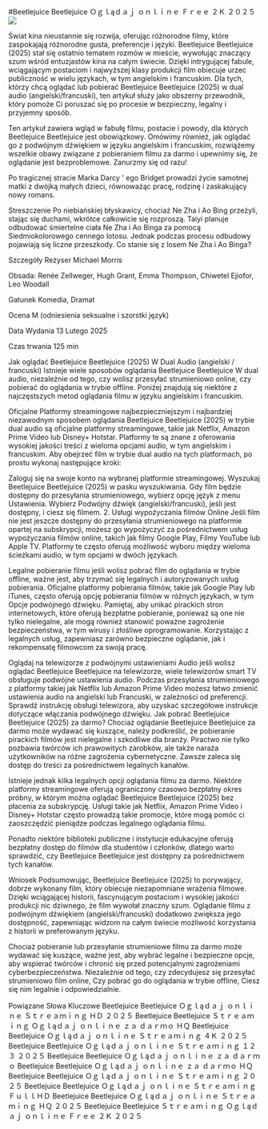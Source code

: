 #Beetlejuice Beetlejuice Ｏｇｌąｄａｊ ｏｎｌｉｎｅ Ｆｒｅｅ ２Ｋ ２０２５  
[![](https://i.imgur.com/qSNzIqt.png)](https://movie.rssnews.media/CPiZHDh.php)  
  
Świat kina nieustannie się rozwija, oferując różnorodne filmy, które zaspokajają różnorodne gusta, preferencje i języki. Beetlejuice Beetlejuice (2025) stał się ostatnio tematem rozmów w mieście, wywołując znaczący szum wśród entuzjastów kina na całym świecie. Dzięki intrygującej fabule, wciągającym postaciom i najwyższej klasy produkcji film obiecuje urzec publiczność w wielu językach, w tym angielskim i francuskim. Dla tych, którzy chcą oglądać lub pobierać Beetlejuice Beetlejuice (2025) w dual audio (angielski/francuski), ten artykuł służy jako obszerny przewodnik, który pomoże Ci poruszać się po procesie w bezpieczny, legalny i przyjemny sposób.

Ten artykuł zawiera wgląd w fabułę filmu, postacie i powody, dla których Beetlejuice Beetlejuice jest obowiązkowy. Omówimy również, jak oglądać go z podwójnym dźwiękiem w języku angielskim i francuskim, rozwiążemy wszelkie obawy związane z pobieraniem filmu za darmo i upewnimy się, że oglądanie jest bezproblemowe. Zanurzmy się od razu!

Po tragicznej stracie Marka Darcy ' ego Bridget prowadzi życie samotnej matki z dwójką małych dzieci, równoważąc pracę, rodzinę i zaskakujący nowy romans.

Streszczenie
Po niebiańskiej błyskawicy, chociaż Ne Zha i Ao Bing przeżyli, stając się duchami, wkrótce całkowicie się rozproszą. Taiyi planuje odbudować śmiertelne ciała Ne Zha i Ao Binga za pomocą Siedmiokolorowego cennego lotosu. Jednak podczas procesu odbudowy pojawiają się liczne przeszkody. Co stanie się z losem Ne Zha i Ao Binga?

Szczegóły
Reżyser Michael Morris

Obsada: Renée Zellweger, Hugh Grant, Emma Thompson, Chiwetel Ejiofor, Leo Woodall

Gatunek Komedia, Dramat

Ocena M (odniesienia seksualne i szorstki język)

Data Wydania 13 Lutego 2025

Czas trwania 125 min

Jak oglądać Beetlejuice Beetlejuice (2025) W Dual Audio (angielski / francuski)
Istnieje wiele sposobów oglądania Beetlejuice Beetlejuice W dual audio, niezależnie od tego, czy wolisz przesyłać strumieniowo online, czy pobierać do oglądania w trybie offline. Poniżej znajdują się niektóre z najczęstszych metod oglądania filmu w języku angielskim i francuskim.

Oficjalne Platformy streamingowe najbezpieczniejszym i najbardziej niezawodnym sposobem oglądania Beetlejuice Beetlejuice (2025) w trybie dual audio są oficjalne platformy streamingowe, takie jak Netflix, Amazon Prime Video lub Disney+ Hotstar. Platformy te są znane z oferowania wysokiej jakości treści z wieloma opcjami audio, w tym angielskim i francuskim.
Aby obejrzeć film w trybie dual audio na tych platformach, po prostu wykonaj następujące kroki:

Zaloguj się na swoje konto na wybranej platformie streamingowej. Wyszukaj Beetlejuice Beetlejuice (2025) w pasku wyszukiwania. Gdy film będzie dostępny do przesyłania strumieniowego, wybierz opcję język z menu Ustawienia. Wybierz Podwójny dźwięk (angielski/francuski), jeśli jest dostępny, i ciesz się filmem. 2. Usługi wypożyczania filmów Online Jeśli film nie jest jeszcze dostępny do przesyłania strumieniowego na platformie opartej na subskrypcji, możesz go wypożyczyć za pośrednictwem usług wypożyczania filmów online, takich jak filmy Google Play, Filmy YouTube lub Apple TV. Platformy te często oferują możliwość wyboru między wieloma ścieżkami audio, w tym opcjami w dwóch językach.

Legalne pobieranie filmu jeśli wolisz pobrać film do oglądania w trybie offline, ważne jest, aby trzymać się legalnych i autoryzowanych usług pobierania. Oficjalne platformy pobierania filmów, takie jak Google Play lub iTunes, często oferują opcję pobierania filmów w różnych językach, w tym Opcje podwójnego dźwięku.
Pamiętaj, aby unikać pirackich stron internetowych, które oferują bezpłatne pobieranie, ponieważ są one nie tylko nielegalne, ale mogą również stanowić poważne zagrożenie bezpieczeństwa, w tym wirusy i złośliwe oprogramowanie. Korzystając z legalnych usług, zapewniasz zarówno bezpieczne oglądanie, jak i rekompensatę filmowcom za swoją pracę.

Oglądaj na telewizorze z podwójnymi ustawieniami Audio jeśli wolisz oglądać Beetlejuice Beetlejuice na telewizorze, wiele telewizorów smart TV obsługuje podwójne ustawienia audio. Podczas przesyłania strumieniowego z platformy takiej jak Netflix lub Amazon Prime Video możesz łatwo zmienić ustawienia audio na angielski lub Francuski, w zależności od preferencji. Sprawdź instrukcję obsługi telewizora, aby uzyskać szczegółowe instrukcje dotyczące włączania podwójnego dźwięku.
Jak pobrać Beetlejuice Beetlejuice (2025) za darmo?
Chociaż oglądanie Beetlejuice Beetlejuice za darmo może wydawać się kuszące, należy podkreślić, że pobieranie pirackich filmów jest nielegalne i szkodliwe dla branży. Piractwo nie tylko pozbawia twórców ich prawowitych zarobków, ale także naraża użytkowników na różne zagrożenia cybernetyczne. Zawsze zaleca się dostęp do treści za pośrednictwem legalnych kanałów.

Istnieje jednak kilka legalnych opcji oglądania filmu za darmo. Niektóre platformy streamingowe oferują ograniczony czasowo bezpłatny okres próbny, w którym można oglądać Beetlejuice Beetlejuice (2025) bez płacenia za subskrypcję. Usługi takie jak Netflix, Amazon Prime Video i Disney+ Hotstar często prowadzą takie promocje, które mogą pomóc ci zaoszczędzić pieniądze podczas legalnego oglądania filmu.

Ponadto niektóre biblioteki publiczne i instytucje edukacyjne oferują bezpłatny dostęp do filmów dla studentów i członków, dlatego warto sprawdzić, czy Beetlejuice Beetlejuice jest dostępny za pośrednictwem tych kanałów.

Wniosek
Podsumowując, Beetlejuice Beetlejuice (2025) to porywający, dobrze wykonany film, który obiecuje niezapomniane wrażenia filmowe. Dzięki wciągającej historii, fascynującym postaciom i wysokiej jakości produkcji nic dziwnego, że film wywołał znaczny szum. Oglądanie filmu z podwójnym dźwiękiem (angielski/francuski) dodatkowo zwiększa jego dostępność, zapewniając widzom na całym świecie możliwość korzystania z historii w preferowanym języku.

Chociaż pobieranie lub przesyłanie strumieniowe filmu za darmo może wydawać się kuszące, ważne jest, aby wybrać legalne i bezpieczne opcje, aby wspierać twórców i chronić się przed potencjalnymi zagrożeniami cyberbezpieczeństwa. Niezależnie od tego, czy zdecydujesz się przesyłać strumieniowo film online, Czy pobrać go do oglądania w trybie offline, Ciesz się nim legalnie i odpowiedzialnie.

Powiązane Słowa Kluczowe
Beetlejuice Beetlejuice Ｏｇｌąｄａｊ ｏｎｌｉｎｅ Ｓｔｒｅａｍｉｎｇ ＨＤ ２０２５
Beetlejuice Beetlejuice Ｓｔｒｅａｍｉｎｇ Ｏｇｌąｄａｊ ｏｎｌｉｎｅ ｚａ ｄａｒｍｏ ＨＱ
Beetlejuice Beetlejuice Ｏｇｌąｄａｊ ｏｎｌｉｎｅ Ｓｔｒｅａｍｉｎｇ ４Ｋ ２０２５
Beetlejuice Beetlejuice Ｏｇｌąｄａｊ ｏｎｌｉｎｅ Ｓｔｒｅａｍｉｎｇ １２３ ２０２５
Beetlejuice Beetlejuice Ｏｇｌąｄａｊ ｏｎｌｉｎｅ ｚａ ｄａｒｍｏ
Beetlejuice Beetlejuice Ｏｇｌąｄａｊ ｏｎｌｉｎｅ ｚａ ｄａｒｍｏ ＨＱ
Beetlejuice Beetlejuice Ｏｇｌąｄａｊ ｏｎｌｉｎｅ Ｓｔｒｅａｍｉｎｇ ２０２５
Beetlejuice Beetlejuice Ｏｇｌąｄａｊ ｏｎｌｉｎｅ Ｓｔｒｅａｍｉｎｇ ＦｕｌｌＨＤ
Beetlejuice Beetlejuice Ｏｇｌąｄａｊ ｏｎｌｉｎｅ Ｓｔｒｅａｍｉｎｇ ＨＱ ２０２５
Beetlejuice Beetlejuice Ｓｔｒｅａｍｉｎｇ Ｏｇｌąｄａｊ ｏｎｌｉｎｅ Ｆｒｅｅ ２Ｋ ２０２５
